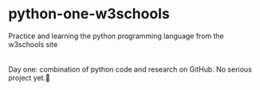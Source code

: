 # python-one-w3schools
Practice and learning the python programming language from the w3schools site
######
Day one: combination of python code and research on GitHub. No serious project yet.🙂
